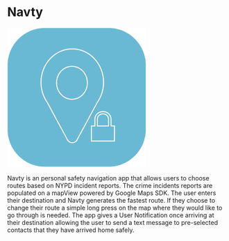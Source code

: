# Navty

<img src="https://github.com/C4Q/AC3.2-Navty/blob/master/Final_Navty_Logo.png?raw=true" width="320" />

Navty is an personal safety navigation app that allows users to choose routes based on NYPD incident reports. The crime incidents reports are populated on a mapView powered by Google Maps SDK. The user enters their destination and Navty generates the fastest route. If they choose to change their route a simple long press on the map where they would like to go through is needed. The app gives a User Notification once arriving at their destination allowing the user to send a text message to pre-selected contacts that they have arrived home safely. 
